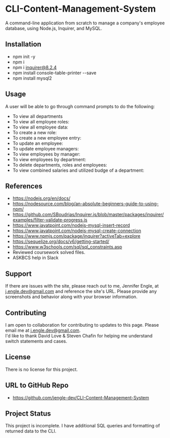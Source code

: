 # CLI-Content-Management-System
A command-line application from scratch to manage a company's employee database, using Node.js, Inquirer, and MySQL.

## Installation
* npm init -y
* npm i
* npm i inquirer@8.2.4
* npm install console-table-printer --save
* npm install mysql2  

## Usage
A user will be able to go through command prompts to do the following:

* To view all departments
* To view all employee roles:
* To view all employee data:
* To create a new role:
* To create a new employee entry:
* To update an employee:
* To  update employee managers:
* To view employees by manager:
* To view employees by department:
* To delete departments, roles and employees:
* To view combined salaries and utilized budge of a department:


## References
* https://nodejs.org/en/docs/
* https://nodesource.com/blog/an-absolute-beginners-guide-to-using-npm/
* https://github.com/SBoudrias/Inquirer.js/blob/master/packages/inquirer/examples/filter-validate-progress.js
* https://www.javatpoint.com/nodejs-mysql-insert-record
* https://www.javatpoint.com/nodejs-mysql-create-connection
* https://www.npmjs.com/package/inquirer?activeTab=explore
* https://sequelize.org/docs/v6/getting-started/
* https://www.w3schools.com/sql/sql_constraints.asp
* Reviewed coursework solved files.
* ASKBCS help in Slack

## Support
If there are issues with the site, please reach out to me, Jennifer Engle, at j.engle.dev@gmail.com and reference the site's URL. Please provide any screenshots and behavior along with your browser information.

## Contributing
I am open to collaboration for contributing to updates to this page. Please email me at j.engle.dev@gmail.com. </br>
I'd like to thank David Love & Steven Chafin for helping me understand switch statements and cases.

## License
There is no license for this project.

## URL to GitHub Repo
* https://github.com/jengle-dev/CLI-Content-Management-System

## Project Status
This project is incomplete. I have additional SQL queries and formatting of returned data to the CLI.
